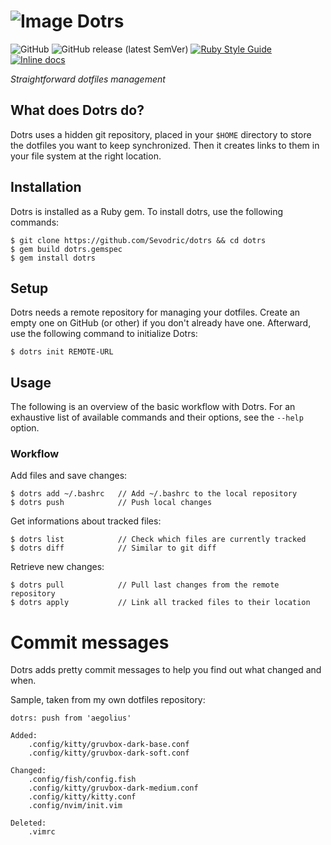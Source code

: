 # ![Image](https://img.tedomum.net/data/dotrs_logo_32-b1fd1b.png) Dotrs

![GitHub](https://img.shields.io/github/license/durierem/dotrs)
![GitHub release (latest SemVer)](https://img.shields.io/github/v/release/durierem/dotrs)
[![Ruby Style Guide](https://img.shields.io/badge/code_style-rubocop-brightgreen.svg)](https://github.com/rubocop-hq/rubocop)
[![Inline docs](http://inch-ci.org/github/durierem/dotrs.svg?branch=master)](http://inch-ci.org/github/durierem/dotrs)

*Straightforward dotfiles management*

## What does Dotrs do?

Dotrs uses a hidden git repository, placed in your `$HOME` directory to store
the dotfiles you want to keep synchronized. Then it creates links to them in
your file system at the right location.

## Installation

Dotrs is installed as a Ruby gem. To install dotrs, use the following commands:

```
$ git clone https://github.com/Sevodric/dotrs && cd dotrs
$ gem build dotrs.gemspec
$ gem install dotrs
```

## Setup

Dotrs needs a remote repository for managing your dotfiles. Create an empty one
on GitHub (or other) if you don't already have one. Afterward, use the following
command to initialize Dotrs:

`$ dotrs init REMOTE-URL`

## Usage

The following is an overview of the basic workflow with Dotrs.
For an exhaustive list of available commands and their options, see the
`--help` option.

### Workflow

Add files and save changes:

```
$ dotrs add ~/.bashrc   // Add ~/.bashrc to the local repository
$ dotrs push            // Push local changes
```

Get informations about tracked files:

```
$ dotrs list            // Check which files are currently tracked
$ dotrs diff            // Similar to git diff
```

Retrieve new changes:

```
$ dotrs pull            // Pull last changes from the remote repository
$ dotrs apply           // Link all tracked files to their location
```

# Commit messages

Dotrs adds pretty commit messages to help you find out what changed and when.

Sample, taken from my own dotfiles repository:

```
dotrs: push from 'aegolius'

Added:
	.config/kitty/gruvbox-dark-base.conf
	.config/kitty/gruvbox-dark-soft.conf

Changed:
	.config/fish/config.fish
	.config/kitty/gruvbox-dark-medium.conf
	.config/kitty/kitty.conf
	.config/nvim/init.vim

Deleted:
	.vimrc
```
